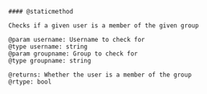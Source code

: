     #### @staticmethod 
    
    Checks if a given user is a member of the given group
    
    @param username: Username to check for
    @type username: string
    @param groupname: Group to check for
    @type groupname: string
    
    @returns: Whether the user is a member of the group
    @rtype: bool
